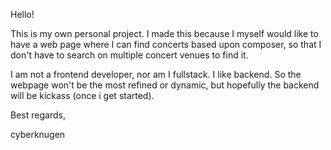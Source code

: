 Hello!

This is my own personal project. 
I made this because I myself would like to have a web page where I can find concerts based upon composer,
so that I don't have to search on multiple concert venues to find it. 

I am not a frontend developer, nor am I fullstack. I like backend. 
So the webpage won't be the most refined or dynamic, but hopefully the backend will be kickass (once i get started).


Best regards,

cyberknugen
